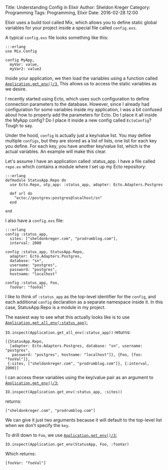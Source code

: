 Title: Understanding Config in Elixir
Author: Sheldon Kreger
Category: Programming
Tags: Programming, Elixir
Date: 2016-02-28 12:00

Elixir uses a build tool called Mix, which allows you to define static global variables for your project inside a special file called `config.exs`.

A typical `config.exs` file looks something like this:

    :::erlang
    use Mix.Config

    config MyApp,
      myVar: value,
      myVar2: value2

Inside your application, we then load the variables using a function called [`Application.get_env()/3`.](http://elixir-lang.org/docs/stable/elixir/Application.html#get_env/3) This allows us to access the static variables as we desire.

I recently started using Ecto, which uses such configuration to define connection parameters to the database. However, since I already had configuration for some variables inside my application, I was a bit confused about how to properly add the parameters for Ecto. Do I place it all inside the MyApp config? Do I place it inside a new config called `EctoConfig`? Tough to say.

Under the hood, `config` is actually just a key/value list. You may define multiple `configs`, but they are stored as a list of lists, one list for each key you define. For each key, you have another key/value list, which is the actual variables. An example will make this clear.

Let's assume I have an application called :status_app. I have a file called `repo.ex` which contains a module where I set up my Ecto repository:

    :::erlang
    defmodule StatusApp.Repo do
      use Ecto.Repo, otp_app: :status_app, adapter: Ecto.Adapters.Postgres

      def url do
        "ecto://postgres:postgres@localhost/sn"
      end

    end

I also have a `config.exs` file:

    :::erlang
    config :status_app,
      sites: ["sheldonkreger.com", "prodrumblog.com"],
      interval: 2000

    config :status_app, StatusApp.Repo,
      adapter: Ecto.Adapters.Postgres,
      database: "sn",
      username: "postgres",
      password: "postgres",
      hostname: "localhost"

    config :status_app, Foo,
      fooVar: "fooVal"


I like to think of `:status_app` as the top-level identifier for the `config`, and each additional `config` declaration as a separate namespace inside it. In this case, StatusApp.Repo is a module in my project.

The easiest way to see what this actually looks like is to use [`Application.get_all_env(:status_app)`:](http://elixir-lang.org/docs/stable/elixir/Application.html#get_all_env/1)

`IO.inspect(Application.get_all_env(:status_app))` returns:

    [{StatusApp.Repo,
      [adapter: Ecto.Adapters.Postgres, database: "sn", username: "postgres",
       password: "postgres", hostname: "localhost"]}, {Foo, [foo: "fooVal"]},
     {:sites, ["sheldonkreger.com", "prodrumblog.com"]}, {:interval, 2000}]

I can access these variables using the key/value pair as an argument to [`Application.get_env()/3`:](http://elixir-lang.org/docs/stable/elixir/Application.html#get_env/3)

`IO.inspect(Application.get_env(:status_app, :sites))`

returns:

`["sheldonkreger.com", "prodrumblog.com"]`

We can give it just two arguments because it will default to the top-level list when we don't specify the `key`.

To drill down to `Foo`, we use [`Application.get_env()/3`:](http://elixir-lang.org/docs/stable/elixir/Application.html#get_env/3)

`IO.inspect(Application.get_env(StatusApp, Foo, :fooVar)`

Which returns:

`[fooVar: "fooVal"]`
